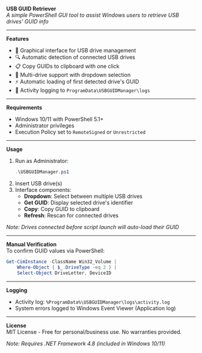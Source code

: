 **USB GUID Retriever**  
*A simple PowerShell GUI tool to assist Windows users to retrieve USB drives' GUID info*

---

**Features**  
- 📌 Graphical interface for USB drive management  
- 🔍 Automatic detection of connected USB drives  
- 📋 Copy GUIDs to clipboard with one click  
- 🔄 Multi-drive support with dropdown selection  
- ⚡ Automatic loading of first detected drive's GUID  
- 📂 Activity logging to `ProgramData\USBGUIDManager\logs`  

---

**Requirements**  
- Windows 10/11 with PowerShell 5.1+  
- Administrator privileges  
- Execution Policy set to `RemoteSigned` or `Unrestricted`  

---

**Usage**  
1. Run as Administrator:  
   ```powershell
   .\USBGUIDManager.ps1
   ```
2. Insert USB drive(s)  
3. Interface components:  
   - **Dropdown**: Select between multiple USB drives  
   - **Get GUID**: Display selected drive's identifier  
   - **Copy**: Copy GUID to clipboard  
   - **Refresh**: Rescan for connected drives  

*Note: Drives connected before script launch will auto-load their GUID*

---

**Manual Verification**  
To confirm GUID values via PowerShell:  
```powershell
Get-CimInstance -ClassName Win32_Volume | 
    Where-Object { $_.DriveType -eq 2 } |
    Select-Object DriveLetter, DeviceID
```

---

**Logging**  
- Activity log: `%ProgramData%\USBGUIDManager\logs\activity.log`  
- System errors logged to Windows Event Viewer (Application log)

---

**License**  
MIT License - Free for personal/business use. No warranties provided.  

*Note: Requires .NET Framework 4.8 (included in Windows 10/11)*
